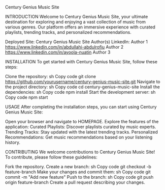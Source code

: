Century Genius Music Site

INTRODUCTION
Welcome to Century Genius Music Site, your ultimate destination for exploring and enjoying a vast collection of music from various genres. Our platform offers an immersive experience with curated playlists, trending tracks, and personalized recommendations.

Deployed Site: Century Genius Music Site
Author(s) LinkedIn:
Author 1 https://www.linkedin.com/in/abdullahi-abdulrofiu
Author 2 https://www.linkedin.com/in/ayoola-nuatin
Author 3 

INSTALLATION
To get started with Century Genius Music Site, follow these steps:

Clone the repository:
sh
Copy code
git clone https://github.com/yourusername/century-genius-music-site.git
Navigate to the project directory:
sh
Copy code
cd century-genius-music-site
Install the dependencies:
sh
Copy code
npm install
Start the development server:
sh
Copy code
npm start

USAGE
After completing the installation steps, you can start using Century Genius Music Site:

Open your browser and navigate to HOMEPAGE.
Explore the features of the application:
Curated Playlists: Discover playlists curated by music experts.
Trending Tracks: Stay updated with the latest trending tracks.
Personalized Recommendations: Get music recommendations based on your listening history.

CONTRIBUTING
We welcome contributions to Century Genius Music Site! To contribute, please follow these guidelines:

Fork the repository.
Create a new branch:
sh
Copy code
git checkout -b feature-branch
Make your changes and commit them:
sh
Copy code
git commit -m "Add new feature"
Push to the branch:
sh
Copy code
git push origin feature-branch
Create a pull request describing your changes.

